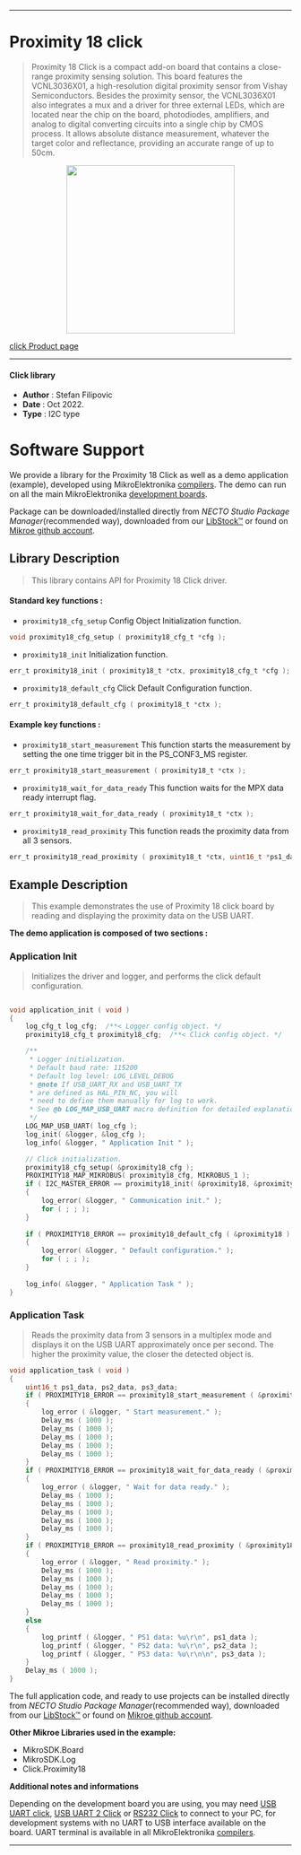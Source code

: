 
---
# Proximity 18 click

> Proximity 18 Click is a compact add-on board that contains a close-range proximity sensing solution. This board features the VCNL3036X01, a high-resolution digital proximity sensor from Vishay Semiconductors. Besides the proximity sensor, the VCNL3036X01 also integrates a mux and a driver for three external LEDs, which are located near the chip on the board, photodiodes, amplifiers, and analog to digital converting circuits into a single chip by CMOS process. It allows absolute distance measurement, whatever the target color and reflectance, providing an accurate range of up to 50cm.

<p align="center">
  <img src="https://download.mikroe.com/images/click_for_ide/proximity18_click.png" height=300px>
</p>

[click Product page](https://www.mikroe.com/proximity-18-click)

---


#### Click library

- **Author**        : Stefan Filipovic
- **Date**          : Oct 2022.
- **Type**          : I2C type


# Software Support

We provide a library for the Proximity 18 Click
as well as a demo application (example), developed using MikroElektronika
[compilers](https://www.mikroe.com/necto-studio).
The demo can run on all the main MikroElektronika [development boards](https://www.mikroe.com/development-boards).

Package can be downloaded/installed directly from *NECTO Studio Package Manager*(recommended way), downloaded from our [LibStock&trade;](https://libstock.mikroe.com) or found on [Mikroe github account](https://github.com/MikroElektronika/mikrosdk_click_v2/tree/master/clicks).

## Library Description

> This library contains API for Proximity 18 Click driver.

#### Standard key functions :

- `proximity18_cfg_setup` Config Object Initialization function.
```c
void proximity18_cfg_setup ( proximity18_cfg_t *cfg );
```

- `proximity18_init` Initialization function.
```c
err_t proximity18_init ( proximity18_t *ctx, proximity18_cfg_t *cfg );
```

- `proximity18_default_cfg` Click Default Configuration function.
```c
err_t proximity18_default_cfg ( proximity18_t *ctx );
```

#### Example key functions :

- `proximity18_start_measurement` This function starts the measurement by setting the one time trigger bit in the PS_CONF3_MS register.
```c
err_t proximity18_start_measurement ( proximity18_t *ctx );
```

- `proximity18_wait_for_data_ready` This function waits for the MPX data ready interrupt flag.
```c
err_t proximity18_wait_for_data_ready ( proximity18_t *ctx );
```

- `proximity18_read_proximity` This function reads the proximity data from all 3 sensors.
```c
err_t proximity18_read_proximity ( proximity18_t *ctx, uint16_t *ps1_data, uint16_t *ps2_data, uint16_t *ps3_data );
```

## Example Description

> This example demonstrates the use of Proximity 18 click board by reading and displaying the proximity data on the USB UART.

**The demo application is composed of two sections :**

### Application Init

> Initializes the driver and logger, and performs the click default configuration.

```c

void application_init ( void )
{
    log_cfg_t log_cfg;  /**< Logger config object. */
    proximity18_cfg_t proximity18_cfg;  /**< Click config object. */

    /** 
     * Logger initialization.
     * Default baud rate: 115200
     * Default log level: LOG_LEVEL_DEBUG
     * @note If USB_UART_RX and USB_UART_TX 
     * are defined as HAL_PIN_NC, you will 
     * need to define them manually for log to work. 
     * See @b LOG_MAP_USB_UART macro definition for detailed explanation.
     */
    LOG_MAP_USB_UART( log_cfg );
    log_init( &logger, &log_cfg );
    log_info( &logger, " Application Init " );

    // Click initialization.
    proximity18_cfg_setup( &proximity18_cfg );
    PROXIMITY18_MAP_MIKROBUS( proximity18_cfg, MIKROBUS_1 );
    if ( I2C_MASTER_ERROR == proximity18_init( &proximity18, &proximity18_cfg ) ) 
    {
        log_error( &logger, " Communication init." );
        for ( ; ; );
    }
    
    if ( PROXIMITY18_ERROR == proximity18_default_cfg ( &proximity18 ) )
    {
        log_error( &logger, " Default configuration." );
        for ( ; ; );
    }
    
    log_info( &logger, " Application Task " );
}

```

### Application Task

> Reads the proximity data from 3 sensors in a multiplex mode and displays it on the USB UART
approximately once per second. The higher the proximity value, the closer the detected object is.

```c
void application_task ( void )
{
    uint16_t ps1_data, ps2_data, ps3_data;
    if ( PROXIMITY18_ERROR == proximity18_start_measurement ( &proximity18 ) )
    {
        log_error ( &logger, " Start measurement." );
        Delay_ms ( 1000 );
        Delay_ms ( 1000 );
        Delay_ms ( 1000 );
        Delay_ms ( 1000 );
        Delay_ms ( 1000 );
    }
    if ( PROXIMITY18_ERROR == proximity18_wait_for_data_ready ( &proximity18 ) )
    {
        log_error ( &logger, " Wait for data ready." );
        Delay_ms ( 1000 );
        Delay_ms ( 1000 );
        Delay_ms ( 1000 );
        Delay_ms ( 1000 );
        Delay_ms ( 1000 );
    }
    if ( PROXIMITY18_ERROR == proximity18_read_proximity ( &proximity18, &ps1_data, &ps2_data, &ps3_data ) )
    {
        log_error ( &logger, " Read proximity." );
        Delay_ms ( 1000 );
        Delay_ms ( 1000 );
        Delay_ms ( 1000 );
        Delay_ms ( 1000 );
        Delay_ms ( 1000 );
    }
    else
    {
        log_printf ( &logger, " PS1 data: %u\r\n", ps1_data );
        log_printf ( &logger, " PS2 data: %u\r\n", ps2_data );
        log_printf ( &logger, " PS3 data: %u\r\n\n", ps3_data );
    }
    Delay_ms ( 1000 );
}
```

The full application code, and ready to use projects can be installed directly from *NECTO Studio Package Manager*(recommended way), downloaded from our [LibStock&trade;](https://libstock.mikroe.com) or found on [Mikroe github account](https://github.com/MikroElektronika/mikrosdk_click_v2/tree/master/clicks).

**Other Mikroe Libraries used in the example:**

- MikroSDK.Board
- MikroSDK.Log
- Click.Proximity18

**Additional notes and informations**

Depending on the development board you are using, you may need
[USB UART click](https://www.mikroe.com/usb-uart-click),
[USB UART 2 Click](https://www.mikroe.com/usb-uart-2-click) or
[RS232 Click](https://www.mikroe.com/rs232-click) to connect to your PC, for
development systems with no UART to USB interface available on the board. UART
terminal is available in all MikroElektronika
[compilers](https://shop.mikroe.com/compilers).

---
